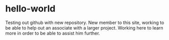 # hello-world
Testing out github with new repository.
New member to this site, working to be able to help out an associate with a larger project. Working here to learn more in order to be able to assist him further. 
